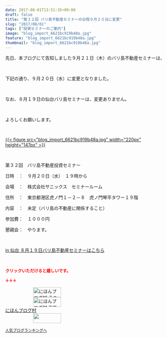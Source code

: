 ```yaml
---
date: 2017-08-01T13:51:35+09:00
draft: false
title: "第３２回 バリ島不動産セミナーの日程９月２０日に変更"
slug: "2017/08/01"
tags: ["投資セミナーのご案内"]
image: "blog_import_6621bc919b48a.jpg"
feature: "blog_import_6621bc919b48a.jpg"
thumbnail: "blog_import_6621bc919b48a.jpg"
---
```

<p>先日、本ブログにて告知しました９月２１日（木）のバリ島不動産セミナーは、</p><p> </p><p>下記の通り、９月２０日（水）に変更となりました。</p><p> </p><p>なお、８月１９日の仙台バリ島セミナーは、変更ありません。</p><p> </p><p>よろしくお願いします。</p><p> </p><p><a href="blog_import_6621bc919b48a.jpg">{{< figure src="blog_import_6621bc919b48a.jpg" width="220px" height="147px" >}}</a></p><p> </p><p>第３２回　バリ島不動産投資セミナー</p><p>日時　：　９月２０日（水）　１９時から</p><p>会場　：　株式会社サニックス　セミナールーム</p><p>住所　：　東京都港区虎ノ門１－２－８　虎ノ門琴平タワー１９階</p><p>内容　：　未定（バリ島の不動産に関係すること）</p><p>参加費：　１０００円</p><p>懇親会：　やります。</p><p> </p><p><a href="19_ek" target="_blank">in 仙台 ８月１９日バリ島不動産セミナーはこちら</a></p><p> </p><p><font color="#ff0000" size="2"><strong>クリックいただけると嬉しいです。</strong></font></p><p><font color="#ff0000" size="2"><strong>↓↓↓</strong></font></p><p><a href="ranking.html?p_cid=01260127" id="&amp;blogmura_banner" target="_blank"><img alt="にほんブログ村 その他生活ブログ 不動産投資へ" border="0" height="31" src="data:image/svg+xml;charset=utf-8,%3Csvg%20xmlns%3D%22http%3A%2F%2Fwww.w3.org%2F2000%2Fsvg%22%20title%3D%22Placeholder%20for%20Images%22%20role%3D%22presentation%22%20viewBox%3D%220%200%2088%2031%22%20%2F%3E" width="88" data-src="//life.blogmura.com/hudousantoushi/img/hudousantoushi88_31.gif" style="aspect-ratio: auto 88 / 31;"/><noscript><img alt="にほんブログ村 その他生活ブログ 不動産投資へ" border="0" height="31" src="//life.blogmura.com/hudousantoushi/img/hudousantoushi88_31.gif" width="88"></noscript></a><br/><a href="ranking.html?p_cid=01260127" target="_blank"><img alt="にほんブログ村 海外生活ブログ バリ島情報へ" border="0" height="31" src="data:image/svg+xml;charset=utf-8,%3Csvg%20xmlns%3D%22http%3A%2F%2Fwww.w3.org%2F2000%2Fsvg%22%20title%3D%22Placeholder%20for%20Images%22%20role%3D%22presentation%22%20viewBox%3D%220%200%2088%2031%22%20%2F%3E" width="88" data-src="https://img-proxy.blog-video.jp/images?url=http%3A%2F%2Foverseas.blogmura.com%2Fbali%2Fimg%2Fbali88_31.gif" style="aspect-ratio: auto 88 / 31;"/><noscript><img alt="にほんブログ村 海外生活ブログ バリ島情報へ" border="0" height="31" src="https://img-proxy.blog-video.jp/images?url=http%3A%2F%2Foverseas.blogmura.com%2Fbali%2Fimg%2Fbali88_31.gif" width="88"></noscript></a><br/><a href="ranking.html?p_cid=01260127" target="_blank">にほんブログ村</a><br/><a href="link.php?1804582" title="人気ブログランキングへ"><img border="0" height="31" src="data:image/svg+xml;charset=utf-8,%3Csvg%20xmlns%3D%22http%3A%2F%2Fwww.w3.org%2F2000%2Fsvg%22%20title%3D%22Placeholder%20for%20Images%22%20role%3D%22presentation%22%20viewBox%3D%220%200%2088%2031%22%20%2F%3E" width="88" data-src="https://blog.with2.net/img/banner/banner_22.gif" style="aspect-ratio: auto 88 / 31;"/><noscript><img border="0" height="31" src="https://blog.with2.net/img/banner/banner_22.gif" width="88"></noscript></a></p><p><a href="link.php?1804582" style="font-size: 12px;">人気ブログランキングへ</a></p>

